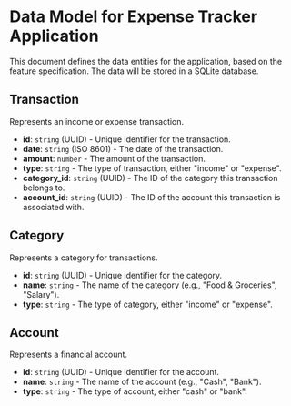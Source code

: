 # Data Model for Expense Tracker Application

This document defines the data entities for the application, based on the feature specification. The data will be stored in a SQLite database.

## Transaction

Represents an income or expense transaction.

- **id**: `string` (UUID) - Unique identifier for the transaction.
- **date**: `string` (ISO 8601) - The date of the transaction.
- **amount**: `number` - The amount of the transaction.
- **type**: `string` - The type of transaction, either "income" or "expense".
- **category_id**: `string` (UUID) - The ID of the category this transaction belongs to.
- **account_id**: `string` (UUID) - The ID of the account this transaction is associated with.

## Category

Represents a category for transactions.

- **id**: `string` (UUID) - Unique identifier for the category.
- **name**: `string` - The name of the category (e.g., "Food & Groceries", "Salary").
- **type**: `string` - The type of category, either "income" or "expense".

## Account

Represents a financial account.

- **id**: `string` (UUID) - Unique identifier for the account.
- **name**: `string` - The name of the account (e.g., "Cash", "Bank").
- **type**: `string` - The type of account, either "cash" or "bank".
